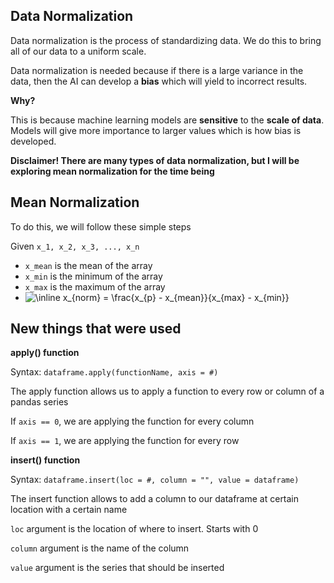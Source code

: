 ## Data Normalization

Data normalization is the process of standardizing data. We do this to bring all of
our data to a uniform scale.

Data normalization is needed because if there is a large variance in the data, then
the AI can develop a **bias** which will yield to incorrect results.

**Why?**

This is because machine learning models are **sensitive** to the **scale of data**.
Models will give more importance to larger values which is how bias is developed.

**Disclaimer! There are many types of data normalization, but I will be exploring
mean normalization for the time being**

## Mean Normalization

To do this, we will follow these simple steps

Given `x_1, x_2, x_3, ..., x_n`

- `x_mean` is the mean of the array
- `x_min` is the minimum of the array
- `x_max` is the maximum of the array
- <img src="https://latex.codecogs.com/svg.image?\inline&space;x_{norm}&space;=&space;\frac{x_{p}&space;-&space;x_{mean}}{x_{max}&space;-&space;x_{min}}" title="\inline x_{norm} = \frac{x_{p} - x_{mean}}{x_{max} - x_{min}}" />

## New things that were used

**apply() function**

Syntax: `dataframe.apply(functionName, axis = #)`

The apply function allows us to apply a function to every row or column of a pandas series

If `axis == 0`, we are applying the function for every column

If `axis == 1`, we are applying the function for every row

**insert() function**

Syntax: `dataframe.insert(loc = #, column = "", value = dataframe)`

The insert function allows to add a column to our dataframe at certain location
with a certain name

`loc` argument is the location of where to insert. Starts with 0

`column` argument is the name of the column

`value` argument is the series that should be inserted
